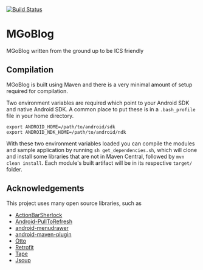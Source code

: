 [![Build Status](https://secure.travis-ci.org/SeanPONeil/MGoBlog.png)](http://travis-ci.org/SeanPONeil/MGoBlog)

MGoBlog
=======

MGoBlog written from the ground up to be ICS friendly

Compilation
-----------

MGoBlog is built using Maven and there is a very minimal amount of setup required for compilation.

Two environment variables are required which point to your Android SDK and native Android SDK. A common
place to put these is in a `.bash_profile` file in your home directory.

    export ANDROID_HOME=/path/to/android/sdk
    export ANDROID_NDK_HOME=/path/to/android/ndk

With these two environment variables loaded you can compile the modules and sample application by running
`sh get_dependencies.sh`, which will clone and install some libraries that are not in Maven Central, followed by `mvn clean install`. Each module's built artifact will be in its respective `target/` folder.

## Acknowledgements

This project uses many open source libraries, such as

* [ActionBarSherlock](https://github.com/JakeWharton/ActionBarSherlock)
* [Android-PullToRefresh](https://github.com/chrisbanes/Android-PullToRefresh)
* [android-menudrawer](https://github.com/SimonVT/android-menudrawer)
* [android-maven-plugin](https://github.com/jayway/maven-android-plugin)
* [Otto](https://github.com/square/otto)
* [Retrofit](https://github.com/square/retrofit)
* [Tape](https://github.com/square/tape)
* [Jsoup](http://jsoup.org/)
